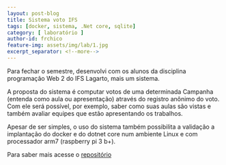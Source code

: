 ```yaml
---
layout: post-blog
title: Sistema voto IFS
tags: [docker, sistema, .Net core, sqlite]
category: [ laboratório ]
author-id: frchico
feature-img: assets/img/lab/1.jpg
excerpt_separator: <!--more-->
---
```


Para fechar o semestre, desenvolvi com os alunos da disciplina programação Web 2 do IFS Lagarto, mais um sistema. 

A proposta do sistema é computar votos de uma determinada Campanha (entenda como aula ou apresentação) através do registro anônimo do voto.
Com ele será possível, por exemplo, saber como suas aulas são vistas e também avaliar equipes que estão apresentando os trabalhos.

Apesar de ser simples, o uso do sistema também possibilita a validação a implantação do docker e do dotnet core num ambiente Linux e com processador arm7 (raspberry pi 3 b+).

Para saber mais acesse o [repositório](https://github.com/CBSIIFSLagarto/VotoIFS)
